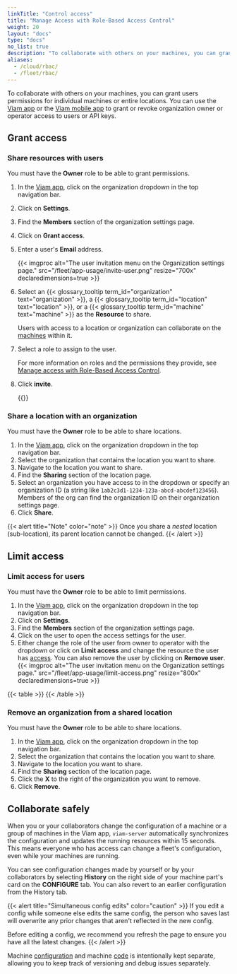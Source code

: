 ```yaml
---
linkTitle: "Control access"
title: "Manage Access with Role-Based Access Control"
weight: 20
layout: "docs"
type: "docs"
no_list: true
description: "To collaborate with others on your machines, you can grant users permissions for individual machines or entire locations."
aliases:
  - /cloud/rbac/
  - /fleet/rbac/
---
```


To collaborate with others on your machines, you can grant users permissions for individual machines or entire locations.
You can use the [Viam app](https://app.viam.com) or the [Viam mobile app](/manage/troubleshoot/teleoperate/default-interface/#viam-mobile-app) to grant or revoke organization owner or operator access to users or API keys.

## Grant access

### Share resources with users

You must have the **Owner** role to be able to grant permissions.

1. In the [Viam app](https://app.viam.com), click on the organization dropdown in the top navigation bar.
2. Click on **Settings**.
3. Find the **Members** section of the organization settings page.
4. Click on **Grant access**.
5. Enter a user's **Email** address.

   {{< imgproc alt="The user invitation menu on the Organization settings page." src="/fleet/app-usage/invite-user.png" resize="700x" declaredimensions=true >}}

6. Select an {{< glossary_tooltip term_id="organization" text="organization" >}}, a {{< glossary_tooltip term_id="location" text="location" >}}, or a {{< glossary_tooltip term_id="machine" text="machine" >}} as the **Resource** to share.

   Users with access to a location or organization can collaborate on the [machines](/operate/get-started/setup/#what-is-a-machine) within it.

7. Select a role to assign to the user.

   For more information on roles and the permissions they provide, see [Manage access with Role-Based Access Control](/manage/manage/rbac/).

8. Click **invite**.

   {{<imgproc src="/fleet/app-usage/limit-access.png" resize="1000x" style="width: 600px" class="" declaredimensions=true alt="Limit user access">}}

### Share a location with an organization

You must have the **Owner** role to be able to share locations.

1. In the [Viam app](https://app.viam.com), click on the organization dropdown in the top navigation bar.
2. Select the organization that contains the location you want to share.
3. Navigate to the location you want to share.
4. Find the **Sharing** section of the location page.
5. Select an organization you have access to in the dropdown or specify an organization ID (a string like `1ab2c3d1-1234-123a-abcd-abcdef123456`).
   Members of the org can find the organization ID on their organization settings page.
6. Click **Share**.

{{< alert title="Note" color="note" >}}
Once you share a _nested_ location (sub-location), its parent location cannot be changed.
{{< /alert >}}

## Limit access

### Limit access for users

You must have the **Owner** role to be able to limit permissions.

1. In the [Viam app](https://app.viam.com), click on the organization dropdown in the top navigation bar.
2. Click on **Settings**.
3. Find the **Members** section of the organization settings page.
4. Click on the user to open the access settings for the user.
5. Either change the role of the user from owner to operator with the dropdown or click on **Limit access** and change the resource the user has [access](/manage/manage/rbac/).
   You can also remove the user by clicking on **Remove user**.
   {{< imgproc alt="The user invitation menu on the Organization settings page." src="/fleet/app-usage/limit-access.png" resize="800x" declaredimensions=true >}}

{{< table >}}
{{< /table >}}

### Remove an organization from a shared location

You must have the **Owner** role to be able to share locations.

1. In the [Viam app](https://app.viam.com), click on the organization dropdown in the top navigation bar.
2. Select the organization that contains the location you want to share.
3. Navigate to the location you want to share.
4. Find the **Sharing** section of the location page.
5. Click the **X** to the right of the organization you want to remove.
6. Click **Remove**.

## Collaborate safely

When you or your collaborators change the configuration of a machine or a group of machines in the Viam app, `viam-server` automatically synchronizes the configuration and updates the running resources within 15 seconds.
This means everyone who has access can change a fleet's configuration, even while your machines are running.

You can see configuration changes made by yourself or by your collaborators by selecting **History** on the right side of your machine part's card on the **CONFIGURE** tab.
You can also revert to an earlier configuration from the History tab.

{{< alert title="Simultaneous config edits" color="caution" >}}
If you edit a config while someone else edits the same config, the person who saves last will overwrite any prior changes that aren't reflected in the new config.

Before editing a config, we recommend you refresh the page to ensure you have all the latest changes.
{{< /alert >}}

Machine [configuration](/operate/get-started/supported-hardware/) and machine [code](/dev/reference/sdks/) is intentionally kept separate, allowing you to keep track of versioning and debug issues separately.
